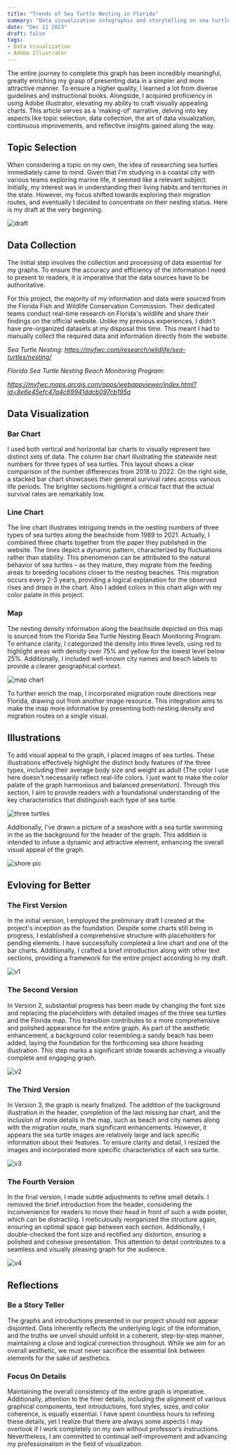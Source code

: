```yaml
---
title: "Trends of Sea Turtle Nesting in Florida"
summary: "Data visualization infographic and storytelling on sea turtle research."
date: "Dec 12 2023"
draft: false
tags:
- Data Visualization
- Adobe Illustrator
---
```


The entire journey to complete this graph has been incredibly meaningful, greatly enriching my grasp of presenting data in a simpler and more attractive manner. To ensure a higher quality, I learned a lot from diverse guidelines and instructional books. Alongside, I acquired proficiency in using Adobe Illustrator, elevating my ability to craft visually appealing charts. This article serves as a 'making-of' narrative, delving into key aspects like topic selection, data collection, the art of data visualization, continuous improvements, and reflective insights gained along the way.

## Topic Selection

When considering a topic on my own, the idea of researching sea turtles immediately came to mind. Given that I'm studying in a coastal city with various teams exploring marine life, it seemed like a relevant subject. Initially, my interest was in understanding their living habits and territories in the state. However, my focus shifted towards exploring their migration routes, and eventually I decided to concentrate on their nesting status. Here is my draft at the very beginning.

![draft](p4-1.png)

## Data Collection

The initial step involves the collection and processing of data essential for my graphs. To ensure the accuracy and efficiency of the information I need to present to readers, it is imperative that the data sources have to be authoritative.

For this project, the majority of my information and data were sourced from the Florida Fish and Wildlife Conservation Commission. Their dedicated teams conduct real-time research on Florida's wildlife and share their findings on the official website. Unlike my previous experiences, I didn't have pre-organized datasets at my disposal this time. This meant I had to manually collect the required data and information directly from the website.

<i>Sea Turtle Nesting: https://myfwc.com/research/wildlife/sea-turtles/nesting/</i>

<i>Florida Sea Turtle Nesting Beach Monitoring Program:

https://myfwc.maps.arcgis.com/apps/webappviewer/index.html?id=8e6e45efc47a4c69941ddcb097cb195a</i>

## Data Visualization

### Bar Chart

I used both vertical and horizontal bar charts to visually represent two distinct sets of data. The column bar chart illustrating the statewide nest numbers for three types of sea turtles. This layout shows a clear comparison of the number differences from 2018 to 2022. On the right side, a stacked bar chart showcases their general survival rates across various life periods. The brighter sections highlight a critical fact that the actual survival rates are remarkably low.

### Line Chart

The line chart illustrates intriguing trends in the nesting numbers of three types of sea turtles along the beachside from 1989 to 2021. Actually, I combined three charts together from the paper they published in the website. The lines depict a dynamic pattern, characterized by fluctuations rather than stability. This phenomenon can be attributed to the natural behavior of sea turtles – as they mature, they migrate from the feeding areas to breeding locations closer to the nesting beaches. This migration occurs every 2-3 years, providing a logical explanation for the observed rises and drops in the chart. Also I added colors in this chart align with my color palate in this project.

### Map

The nesting density information along the beachside depicted on this map is sourced from the Florida Sea Turtle Nesting Beach Monitoring Program. To enhance clarity, I categorized the density into three levels, using red to highlight areas with density over 75% and yellow for the lowest level below 25%. Additionally, I included well-known city names and beach labels to provide a clearer geographical context.

![map chart](p4-2.png)

To further enrich the map, I incorporated migration route directions near Florida, drawing out from another image resource. This integration aims to make the map more informative by presenting both nesting density and migration routes on a single visual.

## Illustrations

To add visual appeal to the graph, I placed images of sea turtles. These illustrations effectively highlight the distinct body features of the three types, including their average body size and weight as adult (The color I use here doesn't necessarily reflect real-life colors. I just want to make the color palate of the graph harmonious and balanced presentation). Through this section, I aim to provide readers with a foundational understanding of the key characteristics that distinguish each type of sea turtle.

![three turtles](p4-3.png)

Additionally, I've drawn a picture of a seashore with a sea turtle swimming in the as the background for the header of the graph. This addition is intended to infuse a dynamic and attractive element, enhancing the overall visual appeal of the graph.

![shore pic](p4-4.png)

## Evloving for Better

### The First Version

In the initial version, I employed the preliminary draft I created at the project's inception as the foundation. Despite some charts still being in progress, I established a comprehensive structure with placeholders for pending elements. I have successfully completed a line chart and one of the bar charts. Additionally, I crafted a brief introduction along with other text sections, providing a framework for the entire project according to my draft.

![v1](p4-5.png)

### The Second Version

In Version 2, substantial progress has been made by changing the font size and replacing the placeholders with detailed images of the three sea turtles and the Florida map. This transition contributes to a more comprehensive and polished appearance for the entire graph. As part of the aesthetic enhancement, a background color resembling a sandy beach has been added, laying the foundation for the forthcoming sea shore heading illustration. This step marks a significant stride towards achieving a visually complete and engaging graph.

![v2](p4-6.png)

### The Third Version

In Version 3, the graph is nearly finalized. The addition of the background illustration in the header, completion of the last missing bar chart, and the inclusion of more details in the map, such as beach and city names along with the migration route, mark significant enhancements. However, it appears the sea turtle images are relatively large and lack specific information about their features. To ensure clarity and detail, I resized the images and incorporated more specific characteristics of each sea turtle.

![v3](p4-7.png)

### The Fourth Version

In the final version, I made subtle adjustments to refine small details. I removed the brief introduction from the header, considering the inconvenience for readers to move their head in front of such a wide poster, which can be distracting. I meticulously reorganized the structure again, ensuring an optimal space gap between each section. Additionally, I double-checked the font size and rectified any distortion, ensuring a polished and cohesive presentation. This attention to detail contributes to a seamless and visually pleasing graph for the audience.

![v4](p4-8.jpg)

## Reflections

### Be a Story Teller

The graphs and introductions presented in our project should not appear disjointed. Data inherently reflects the underlying logic of the information, and the truths we unveil should unfold in a coherent, step-by-step manner, maintaining a close and logical connection throughout. While we aim for an overall aesthetic, we must never sacrifice the essential link between elements for the sake of aesthetics.

### Focus On Details

Maintaining the overall consistency of the entire graph is imperative. Additionally, attention to the finer details, including the alignment of various graphical components, text introductions, font styles, sizes, and color coherence, is equally essential. I have spent countless hours to refining these details, yet I realize that there are always some aspects I may overlook if I work completely on my own without professor’s instructions. Nevertheless, I am committed to continual self-improvement and advancing my professionalism in the field of visualization.
